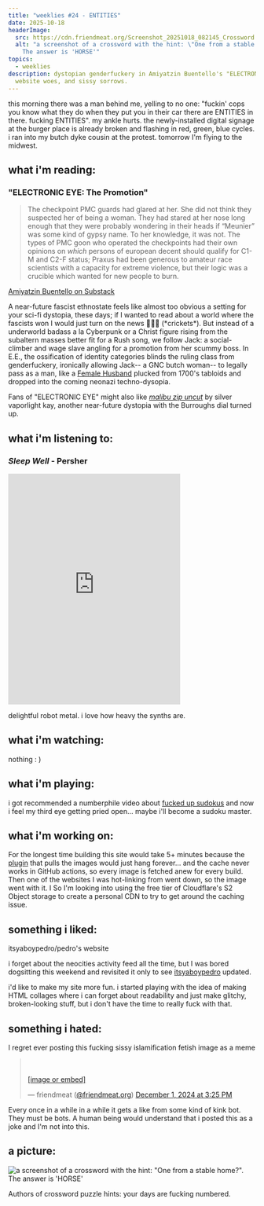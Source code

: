 ```yaml
---
title: "weeklies #24 - ENTITIES"
date: 2025-10-18
headerImage:
  src: https://cdn.friendmeat.org/Screenshot_20251018_082145_Crossword.jpg
  alt: "a screenshot of a crossword with the hint: \"One from a stable home?\".
    The answer is 'HORSE'"
topics:
  - weeklies
description: dystopian genderfuckery in Amiyatzin Buentello's "ELECTRONIC EYE",
  website woes, and sissy sorrows.
---
```

this morning there was a man behind me, yelling to no one: "fuckin' cops you know what they do when they put you in their car there are ENTITIES in there. fucking ENTITIES". my ankle hurts. the newly-installed digital signage at the burger place is already broken and flashing in red, green, blue cycles. i ran into my butch dyke cousin at the protest. tomorrow I'm flying to the midwest. 

## __what i'm reading__:
### "ELECTRONIC EYE: The Promotion"

> The checkpoint PMC guards had glared at her. She did not think they suspected her of being a woman. They had stared at her nose long enough that they were probably wondering in their heads if “Meunier” was some kind of gypsy name. To her knowledge, it was not. The types of PMC goon who operated the checkpoints had their own opinions on _which_ persons of european decent should qualify for C1-M and C2-F status; Praxus had been generous to amateur race scientists with a capacity for extreme violence, but their logic was a crucible which wanted for new people to burn.

[Amiyatzin Buentello on Substack](https://amiyatzin.substack.com/p/electronic-eye-8ec)

A near-future fascist ethnostate feels like almost too obvious a setting for your sci-fi dystopia, these days; if I wanted to read about a world where the fascists won I would just turn on the news 🤪🤪🤪 (\*crickets\*). But instead of a underworld badass a la Cyberpunk or a Christ figure rising from the subaltern masses better fit for a Rush song, we follow Jack: a social-climber and wage slave angling for a promotion from her scummy boss. In E.E., the ossification of identity categories blinds the ruling class from genderfuckery, ironically allowing Jack-- a GNC butch woman-- to legally pass as a man, like a [Female Husband](https://en.wikipedia.org/wiki/Female_Husbands:_A_Trans_History) plucked from 1700's tabloids and dropped into the coming neonazi techno-dysopia. 

Fans of "ELECTRONIC EYE" might also like [_malibu zip uncut_](https://frogindustrialconcern.itch.io/malibu-zip-uncut) by silver vaporlight kay, another near-future dystopia with the Burroughs dial turned up.


## __what i'm listening to__:
### _Sleep Well_ - Persher
<iframe style="border: 0; width: 350px; height: 470px;" src="https://bandcamp.com/EmbeddedPlayer/album=1244702225/size=large/bgcol=181a1b/linkcol=056cc4/tracklist=false/track=4002751860/transparent=true/" seamless><a href="https://persher.bandcamp.com/album/sleep-well">Sleep Well by Persher</a></iframe>

delightful robot metal. i love how heavy the synths are.

## __what i'm watching__:

nothing : )

## __what i'm playing__:
i got recommended a numberphile video about [fucked up sudokus](https://www.youtube.com/watch?v=eB0-vG6rSM4) and now i feel my third eye getting pried open... maybe i'll become a sudoku master.

## __what i'm working on__:

For the longest time building this site would take 5+ minutes because the [plugin](https://www.11ty.dev/docs/plugins/image/) that pulls the images would just hang forever... and the cache never works in GitHub actions, so every image is fetched anew for every build. Then one of the websites I was hot-linking from went down, so the image went with it. I  So I'm looking into using the free tier of Cloudflare's S2 Object storage to create a personal CDN to try to get around the caching issue. 

## __something i liked__:
itsyaboypedro/pedro's website

i forget about the neocities activity feed all the time, but I was bored dogsitting this weekend and revisited it only to see [itsyaboypedro](https://itsyaboypedro.neocities.org) updated. 

i'd like to make my site more fun. i started playing with the idea of making HTML collages where i can forget about readability and just make glitchy, broken-looking stuff, but i don't have the time to really fuck with that. 

## __something i hated__:

I regret ever posting this fucking sissy islamification fetish image as a meme 

<blockquote class="bluesky-embed" data-bluesky-uri="at://did:plc:iha6lhpjpsu6mxsetdezxqyx/app.bsky.feed.post/3lcbgwd6nrk2u" data-bluesky-cid="bafyreigresolfqu4teahiy6zsedzt6jvhxyik2clrnwcs5jc7jx46qndum" data-bluesky-embed-color-mode="system"><p lang="en"><br><br><a href="https://bsky.app/profile/did:plc:iha6lhpjpsu6mxsetdezxqyx/post/3lcbgwd6nrk2u?ref_src=embed">[image or embed]</a></p>&mdash; friendmeat (<a href="https://bsky.app/profile/did:plc:iha6lhpjpsu6mxsetdezxqyx?ref_src=embed">@friendmeat.org</a>) <a href="https://bsky.app/profile/did:plc:iha6lhpjpsu6mxsetdezxqyx/post/3lcbgwd6nrk2u?ref_src=embed">December 1, 2024 at 3:25 PM</a></blockquote><script async src="https://embed.bsky.app/static/embed.js" charset="utf-8"></script>

Every once in a while in a while it gets a like from some kind of kink bot. They must be bots. A human being would understand that i posted this as a joke and I'm not into this. 

## __a picture__:
![a screenshot of a crossword with the hint: "One from a stable home?". The answer is 'HORSE'](https://cdn.friendmeat.org/Screenshot_20251018_082145_Crossword.jpg)

Authors of crossword puzzle hints: your days are fucking numbered.